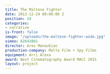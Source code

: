 ```yaml
---
title: The Maltese Fighter
date: 2013-12-24 00:00:00 Z
position: 24
categories:
- narrative
is-front: false
image: "/uploads/the-maltese-fighter-wide.jpg"
vimeo: 82642891
director: Arev Manoukian
production-company: Malta Film + Spy Films
equipment: Arri Alexa
award: Best Cinematography Award MACC 2015
layout: project
---
```


